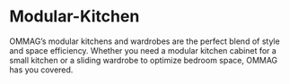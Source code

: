 # Modular-Kitchen
OMMAG’s modular kitchens and wardrobes are the perfect blend of style and space efficiency. Whether you need a modular kitchen cabinet for a small kitchen or a sliding wardrobe to optimize bedroom space, OMMAG has you covered.
